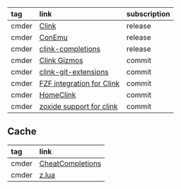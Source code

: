 |tag|link|subscription|
|:-|:-|:-|
|cmder|[Clink](https://github.com/chrisant996/clink)|release|
|cmder|[ConEmu](https://github.com/Maximus5/ConEmu)|release|
|cmder|[clink-completions](https://github.com/vladimir-kotikov/clink-completions)|release|
|cmder|[Clink Gizmos](https://github.com/chrisant996/clink-gizmos)|commit|
|cmder|[clink-git-extensions](https://github.com/davidmarek/clink-git-extensions)|commit|
|cmder|[FZF integration for Clink](https://github.com/chrisant996/clink-fzf)|commit|
|cmder|[HomeClink](https://github.com/HeyItsJono/HomeClink)|commit|
|cmder|[zoxide support for clink](https://github.com/shunsambongi/clink-zoxide)|commit|

## Cache

|tag|link|
|:-|:-|
|cmder|[CheatCompletions](https://github.com/HeyItsJono/CheatCompletions)|
|cmder|[z.lua](https://github.com/skywind3000/z.lua)|